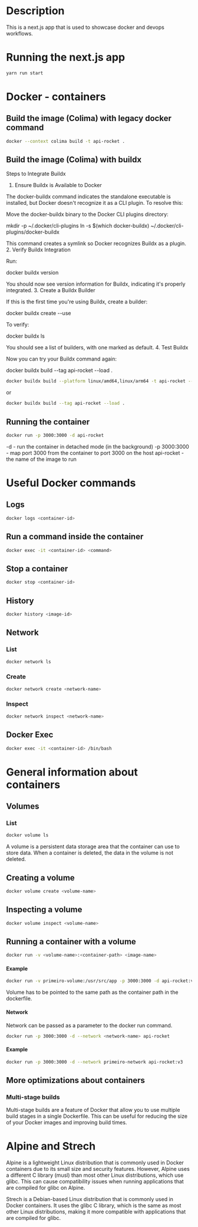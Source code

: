 # Description

This is a next.js app that is used to showcase docker and devops workflows.



# Running the next.js app

```bash
yarn run start
````

# Docker - containers

## Build the image (Colima) with legacy docker command

```bash
docker --context colima build -t api-rocket .
```

## Build the image (Colima) with buildx

Steps to Integrate Buildx
1. Ensure Buildx is Available to Docker

The docker-buildx command indicates the standalone executable is installed, but Docker doesn't recognize it as a CLI plugin. To resolve this:

Move the docker-buildx binary to the Docker CLI plugins directory:

mkdir -p ~/.docker/cli-plugins
ln -s $(which docker-buildx) ~/.docker/cli-plugins/docker-buildx

This command creates a symlink so Docker recognizes Buildx as a plugin.
2. Verify Buildx Integration

Run:

docker buildx version

You should now see version information for Buildx, indicating it's properly integrated.
3. Create a Buildx Builder

If this is the first time you're using Buildx, create a builder:

docker buildx create --use

To verify:

docker buildx ls

You should see a list of builders, with one marked as default.
4. Test Buildx

Now you can try your Buildx command again:

docker buildx build --tag api-rocket --load .

```bash
docker buildx build --platform linux/amd64,linux/arm64 -t api-rocket --push .
```
or
```bash
docker buildx build --tag api-rocket --load .
```

## Running the container

```bash
docker run -p 3000:3000 -d api-rocket
```

-d - run the container in detached mode (in the background)
-p 3000:3000 - map port 3000 from the container to port 3000 on the host
api-rocket - the name of the image to run

# Useful Docker commands

## Logs

```bash
docker logs <container-id>
```

## Run a command inside the container

```bash
docker exec -it <container-id> <command>
```

## Stop a container

```bash
docker stop <container-id>
```

## History

```bash
docker history <image-id>
```

## Network

### List

```bash
docker network ls
```

### Create

```bash
docker network create <network-name>
```

### Inspect

```bash
docker network inspect <network-name>
```

## Docker Exec

```bash
docker exec -it <container-id> /bin/bash
```

# General information about containers

## Volumes

### List

```bash
docker volume ls
```

A volume is a persistent data storage area that the container can use to store data. When a container is deleted, the data in the volume is not deleted.

## Creating a volume

```bash
docker volume create <volume-name>
```

## Inspecting a volume

```bash
docker volume inspect <volume-name>
```

## Running a container with a volume

```bash
docker run -v <volume-name>:<container-path> <image-name>
```

#### Example

```bash
docker run -v primeiro-volume:/usr/src/app -p 3000:3000 -d api-rocket:v3
```

Volume has to be pointed to the same path as the container path in the dockerfile.

#### Network

Network can be passed as a parameter to the docker run command.

```bash
docker run -p 3000:3000 -d --network <network-name> api-rocket
```

#### Example 

```bash
docker run -p 3000:3000 -d --network primeiro-network api-rocket:v3
```

## More optimizations about containers

### Multi-stage builds

Multi-stage builds are a feature of Docker that allow you to use multiple build stages in a single Dockerfile. This can be useful for reducing the size of your Docker images and improving build times.

# Alpine and Strech

Alpine is a lightweight Linux distribution that is commonly used in Docker containers due to its small size and security features. However, Alpine uses a different C library (musl) than most other Linux distributions, which use glibc. This can cause compatibility issues when running applications that are compiled for glibc on Alpine.

Strech is a Debian-based Linux distribution that is commonly used in Docker containers. It uses the glibc C library, which is the same as most other Linux distributions, making it more compatible with applications that are compiled for glibc.


